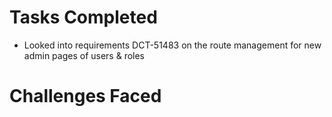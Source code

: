 # Tasks Completed

- Looked into requirements DCT-51483 on the route management for new admin pages of users & roles

# Challenges Faced
